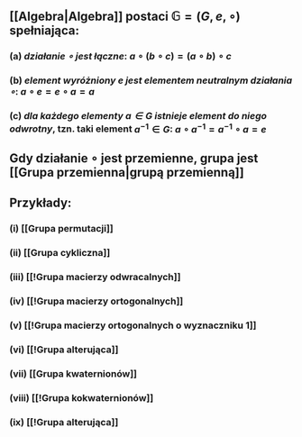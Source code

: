 ## [[Algebra|Algebra]] postaci $\mathbb{G} = (G,e, \circ)$ spełniająca:
### (a) *działanie $\circ$ jest łączne*: $a \circ  (b \circ c) = (a \circ b)  \circ c$ 
### (b) *element wyróżniony $e$ jest elementem neutralnym działania $\circ$*: $a \circ e = e \circ a = a$ 
### (c) *dla każdego elementy $a \in G$ istnieje element do niego odwrotny*, tzn. taki element  $a^{-1} \in G$:  $a \circ a^{-1} = a^{-1} \circ a = e$ 
## Gdy działanie $\circ$ jest przemienne, grupa jest [[Grupa przemienna|grupą przemienną]]

## **Przykłady**:
### (i) [[Grupa permutacji]]
### (ii) [[Grupa cykliczna]]
### (iii) [[!Grupa macierzy odwracalnych]]
### (iv) [[!Grupa macierzy ortogonalnych]]
### (v) [[!Grupa macierzy ortogonalnych o wyznaczniku 1]]
### (vi) [[!Grupa alterująca]]
### (vii) [[Grupa kwaternionów]]
### (viii) [[!Grupa kokwaternionów]]
### (ix) [[!Grupa alterująca]]
